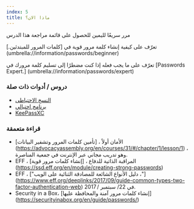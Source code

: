 ```yaml
---
index: 5
title: ماذا الان؟
---
```

مرر سريعًا لليمين للحصول على قائمة مراجعة هذا الدرس

تعرّف على كيفية إنشاء كلمة مرور قوية في [كلمات المرور للمبتدئين.] (umbrella://information/passwords/beginner)

تعرّف على ما يجب فعله إذا كنت مضطرًا إلى تسليم كلمة مرورك في [Passwords Expert.] (umbrella://information/passwords/expert)

### دروس / أدوات ذات صلة

*   [النسخ الاحتياطى](umbrella://information/backing-up)
*   [برنامج احتيالي](umbrella://information/malware)
*   [KeePassXC](umbrella://tools/encryption/s_keepassxc.md)

### قراءة متعمقة

* الأمان أولاً ، [تأمين كلمات المرور وتشفير البيانات] (https://advocacyassembly.org/en/courses/31/#/chapter/1/lesson/1) ، وهو تدريب مجاني عبر الإنترنت في جمعية المناصرة.
* EFF ، المراقبة الذاتية للدفاع ، [إنشاء كلمات مرور قوية] (https://ssd.eff.org/en/module/creating-strong-passwords)
* EFF ، ["دليل الأنواع الشائعة للمصادقة الثنائية على الويب ،"] (https://www.eff.org/deeplinks/2017/09/guide-common-types-two-factor-authentication-web) في 22/ سبتمبر / 2017.
* Security in a Box، [إنشاء كلمات مرور آمنة والمحافظة عليها] (https://securityinabox.org/en/guide/passwords/)